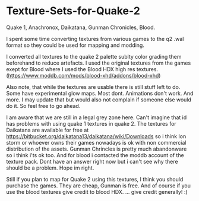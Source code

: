 # Texture-Sets-for-Quake-2
Quake 1, Anachronox, Daikatana, Gunman Chronicles, Blood.

I spent some time converting textures from various games to the q2 .wal format so they could be used for mapping and modding.

I converted all textures to the quake 2 palette sublty color grading them beforehand to reduce artefacts. I used the original textures from the games exept for Blood where I used the Blood HDX high res textures. (https://www.moddb.com/mods/blood-xhd/addons/blood-xhd)

Also note, that while the textures are usable there is still stuff left to do. Some have experimental glow maps. Most dont. Animations don't work. And more. I may update that but would also not complain if someone else would do it. So feel free to go ahead.

I am aware that we are still in a legal grey zone here. Can't imagine that id has problems with using quake 1 textures in quake 2.  The textures for Daikatana are available for free at https://bitbucket.org/daikatana13/daikatana/wiki/Downloads so i think Ion storm or whoever owns their games nowadays is ok with non commercial distribution of the assets. Gunman Chrincles is pretty much abandonware so i think i'ts ok too. And for blood i contacted the moddb account of the texture pack. Dont have an answer right now but i can't see why there should be a problem. Hope im right.


Still if you plan to map for Quake 2 using this textures, I think you should purchase the games. They are cheap, Gunman is free. And of course if you use the blood textures give credit to blood HDX. 
... give credit generally! :)
